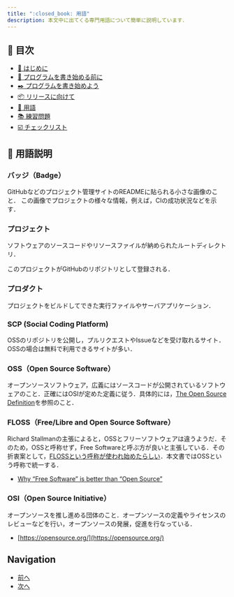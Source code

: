 ```yaml
---
title: ":closed_book: 用語"
description: 本文中に出てくる専門用語について簡単に説明しています．
---
```


## :bookmark: 目次

* [:beginner: はじめに](README.md)
* [:egg: プログラムを書き始める前に](first.md)
* [:black_nib: プログラムを書き始めよう](development.md)
* [:package: リリースに向けて](shipping)
* [:closed_book: 用語](terms.md)
* [:books: 練習問題](exercise.md)
* [:ballot_box_with_check: チェックリスト](checklist.md)

## :closed_book: 用語説明

### バッジ（Badge）

GitHubなどのプロジェクト管理サイトのREADMEに貼られる小さな画像のこと．
この画像でプロジェクトの様々な情報，例えば，CIの成功状況などを示す．

### プロジェクト

ソフトウェアのソースコードやリソースファイルが納められたルートディレクトリ．

このプロジェクトがGitHubのリポジトリとして登録される．

### プロダクト

プロジェクトをビルドしてできた実行ファイルやサーバアプリケーション．

### SCP (Social Coding Platform)

OSSのリポジトリを公開し，プルリクエストやIssueなどを受け取れるサイト．OSSの場合は無料で利用できるサイトが多い．

### OSS（Open Source Software）

オープンソースソフトウェア，広義にはソースコードが公開されているソフトウェアのこと．正確にはOSIが定めた定義に従う．具体的には，[The Open Source Definition](https://opensource.org/docs/osd)を参照のこと．

### FLOSS（Free/Libre and Open Source Software）

Richard Stallmanの主張によると，OSSとフリーソフトウェアは違うようだ．そのため，OSSと呼称せず，Free Softwareと呼ぶ方が良いと主張している．その折衷案として，[FLOSSという呼称が使われ始めたらしい](https://ja.wikipedia.org/wiki/FLOSS)．本文書ではOSSという呼称で統一する．

*  [Why “Free Software” is better than “Open Source”](https://www.gnu.org/philosophy/free-software-for-freedom.html)

### OSI（Open Source Initiative）

オープンソースを推し進める団体のこと．オープンソースの定義やライセンスのレビューなどを行い，オープンソースの発展，促進を行なっている．

* [https://opensource.org/](https://opensource.org/)

## Navigation

* [前へ](shipping.md)
* [次へ](exercise.md)

